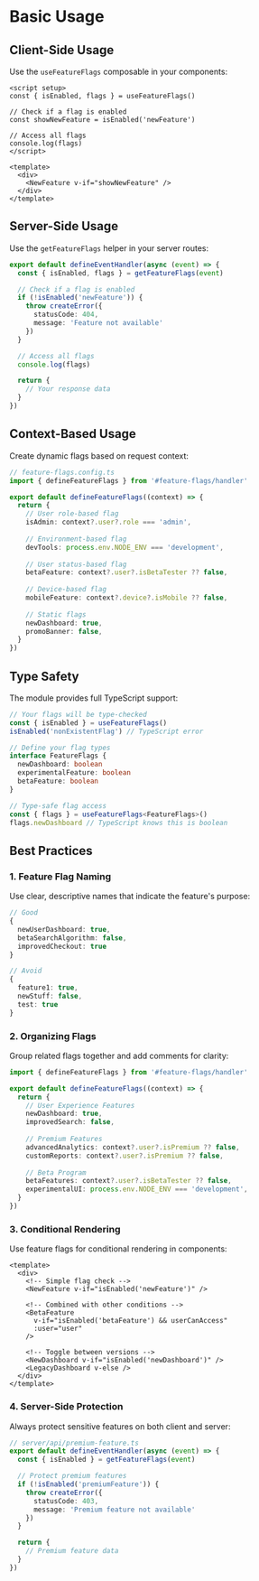 # Basic Usage

## Client-Side Usage

Use the `useFeatureFlags` composable in your components:

```vue
<script setup>
const { isEnabled, flags } = useFeatureFlags()

// Check if a flag is enabled
const showNewFeature = isEnabled('newFeature')

// Access all flags
console.log(flags)
</script>

<template>
  <div>
    <NewFeature v-if="showNewFeature" />
  </div>
</template>
```

## Server-Side Usage

Use the `getFeatureFlags` helper in your server routes:

```ts
export default defineEventHandler(async (event) => {
  const { isEnabled, flags } = getFeatureFlags(event)

  // Check if a flag is enabled
  if (!isEnabled('newFeature')) {
    throw createError({
      statusCode: 404,
      message: 'Feature not available'
    })
  }

  // Access all flags
  console.log(flags)

  return {
    // Your response data
  }
})
```

## Context-Based Usage

Create dynamic flags based on request context:

```ts
// feature-flags.config.ts
import { defineFeatureFlags } from '#feature-flags/handler'

export default defineFeatureFlags((context) => {
  return {
    // User role-based flag
    isAdmin: context?.user?.role === 'admin',
    
    // Environment-based flag
    devTools: process.env.NODE_ENV === 'development',
    
    // User status-based flag
    betaFeature: context?.user?.isBetaTester ?? false,
    
    // Device-based flag
    mobileFeature: context?.device?.isMobile ?? false,
    
    // Static flags
    newDashboard: true,
    promoBanner: false,
  }
})
```

## Type Safety

The module provides full TypeScript support:

```ts
// Your flags will be type-checked
const { isEnabled } = useFeatureFlags()
isEnabled('nonExistentFlag') // TypeScript error

// Define your flag types
interface FeatureFlags {
  newDashboard: boolean
  experimentalFeature: boolean
  betaFeature: boolean
}

// Type-safe flag access
const { flags } = useFeatureFlags<FeatureFlags>()
flags.newDashboard // TypeScript knows this is boolean
```

## Best Practices

### 1. Feature Flag Naming

Use clear, descriptive names that indicate the feature's purpose:

```ts
// Good
{
  newUserDashboard: true,
  betaSearchAlgorithm: false,
  improvedCheckout: true
}

// Avoid
{
  feature1: true,
  newStuff: false,
  test: true
}
```

### 2. Organizing Flags

Group related flags together and add comments for clarity:

```ts
import { defineFeatureFlags } from '#feature-flags/handler'

export default defineFeatureFlags((context) => {
  return {
    // User Experience Features
    newDashboard: true,
    improvedSearch: false,
    
    // Premium Features
    advancedAnalytics: context?.user?.isPremium ?? false,
    customReports: context?.user?.isPremium ?? false,
    
    // Beta Program
    betaFeatures: context?.user?.isBetaTester ?? false,
    experimentalUI: process.env.NODE_ENV === 'development',
  }
})
```

### 3. Conditional Rendering

Use feature flags for conditional rendering in components:

```vue
<template>
  <div>
    <!-- Simple flag check -->
    <NewFeature v-if="isEnabled('newFeature')" />
    
    <!-- Combined with other conditions -->
    <BetaFeature 
      v-if="isEnabled('betaFeature') && userCanAccess" 
      :user="user"
    />
    
    <!-- Toggle between versions -->
    <NewDashboard v-if="isEnabled('newDashboard')" />
    <LegacyDashboard v-else />
  </div>
</template>
```

### 4. Server-Side Protection

Always protect sensitive features on both client and server:

```ts
// server/api/premium-feature.ts
export default defineEventHandler(async (event) => {
  const { isEnabled } = getFeatureFlags(event)

  // Protect premium features
  if (!isEnabled('premiumFeature')) {
    throw createError({
      statusCode: 403,
      message: 'Premium feature not available'
    })
  }

  return {
    // Premium feature data
  }
})
```